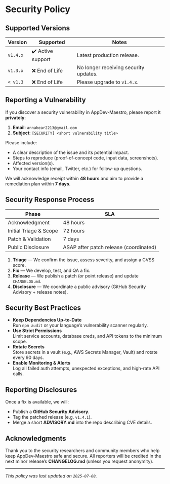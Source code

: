 # Security Policy

## Supported Versions

| Version    | Supported          | Notes                                    |
| ---------- | ------------------ | ---------------------------------------- |
| `v1.4.x`   | ✔️ Active support  | Latest production release.               |
| `v1.3.x`   | ❌ End of Life     | No longer receiving security updates.    |
| `< v1.3`   | ❌ End of Life     | Please upgrade to `v1.4.x`.              |

## Reporting a Vulnerability

If you discover a security vulnerability in AppDev-Maestro, please report it **privately**:

1. **Email**: `annabear2213@gmail.com`   
2. **Subject**: `[SECURITY] <short vulnerability title>`  

Please include:
- A clear description of the issue and its potential impact.
- Steps to reproduce (proof-of-concept code, input data, screenshots).
- Affected version(s).
- Your contact info (email, Twitter, etc.) for follow-up questions.

We will acknowledge receipt within **48 hours** and aim to provide a remediation plan within **7 days**.  

## Security Response Process

| Phase                   | SLA       |
| ----------------------- | --------- |
| Acknowledgment          | 48 hours  |
| Initial Triage & Scope  | 72 hours  |
| Patch & Validation      | 7 days    |
| Public Disclosure       | ASAP after patch release (coordinated) |

1. **Triage** — We confirm the issue, assess severity, and assign a CVSS score.  
2. **Fix** — We develop, test, and QA a fix.  
3. **Release** — We publish a patch (or point release) and update `CHANGELOG.md`.  
4. **Disclosure** — We coordinate a public advisory (GitHub Security Advisory + release notes).

## Security Best Practices

- **Keep Dependencies Up-to-Date**  
  Run `npm audit` or your language’s vulnerability scanner regularly.
- **Use Strict Permissions**  
  Limit service accounts, database creds, and API tokens to the minimum scope.
- **Rotate Secrets**  
  Store secrets in a vault (e.g., AWS Secrets Manager, Vault) and rotate every 90 days.
- **Enable Monitoring & Alerts**  
  Log all failed auth attempts, unexpected exceptions, and high-rate API calls.

## Reporting Disclosures

Once a fix is available, we will:
- Publish a **GitHub Security Advisory**.
- Tag the patched release (e.g. `v1.4.1`).
- Merge a short **ADVISORY.md** into the repo describing CVE details.

## Acknowledgments

Thank you to the security researchers and community members who help keep AppDev-Maestro safe and secure. All reporters will be credited in the next minor release’s **CHANGELOG.md** (unless you request anonymity).

---

*This policy was last updated on `2025-07-08`.*
